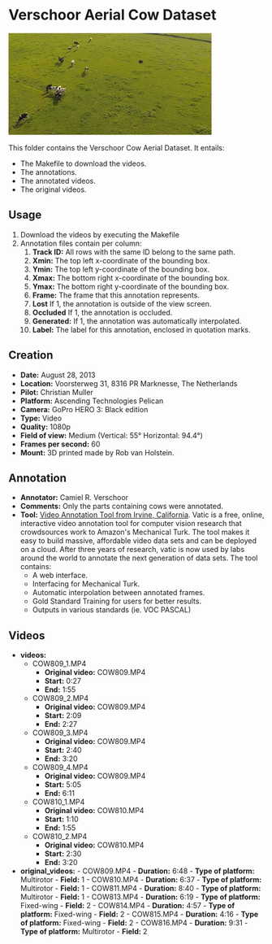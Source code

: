 Verschoor Aerial Cow Dataset
============================


![Verschoor Aerial Cow Dataset](dataset.png "Verschoor Aerial Cow Dataset")

This folder contains the Verschoor Cow Aerial Dataset. It entails:
- The Makefile to download the videos.
- The annotations.
- The annotated videos.
- The original videos.


Usage
-----


1. Download the videos by executing the Makefile
2. Annotation files contain per column:
    1.  **Track ID:** All rows with the same ID belong to the same path.
    2.  **Xmin:** The top left x-coordinate of the bounding box.
    3.  **Ymin:** The top left y-coordinate of the bounding box.
    4.  **Xmax:** The bottom right x-coordinate of the bounding box.
    5.  **Ymax:** The bottom right y-coordinate of the bounding box.
    6.  **Frame:** The frame that this annotation represents.
    7.  **Lost** If 1, the annotation is outside of the view screen.
    8.  **Occluded** If 1, the annotation is occluded.
    9.  **Generated:** If 1, the annotation was automatically interpolated.
    10. **Label:** The label for this annotation, enclosed in quotation marks.


Creation
--------


- **Date:** August 28, 2013
- **Location:** Voorsterweg 31, 8316 PR Marknesse, The Netherlands
- **Pilot:** Christian Muller
- **Platform:** Ascending Technologies Pelican
- **Camera:** GoPro HERO 3: Black edition
- **Type:** Video
- **Quality:** 1080p
- **Field of view:** Medium (Vertical: 55° Horizontal: 94.4°)
- **Frames per second:** 60
- **Mount:** 3D printed made by Rob van Holstein.


Annotation
----------


- **Annotator:** Camiel R. Verschoor
- **Comments:** Only the parts containing cows were annotated.
- **Tool:** [Video Annotation Tool from Irvine, California](http://web.mit.edu/vondrick/vatic/). Vatic is a free, online, interactive video annotation tool for computer vision research that crowdsources work to Amazon's Mechanical Turk. The tool makes it easy to build massive, affordable video data sets and can be deployed on a cloud. After three years of research, vatic is now used by labs around the world to annotate the next generation of data sets. The tool contains:
    - A web interface.
    - Interfacing for Mechanical Turk.
    - Automatic interpolation between annotated frames.
    - Gold Standard Training for users for better results.
    - Outputs in various standards (ie. VOC PASCAL)


Videos
------


- **videos:**
    - COW809\_1.MP4
        - **Original video:** COW809.MP4
        - **Start:** 0:27
        - **End:** 1:55
    - COW809\_2.MP4
        - **Original video:** COW809.MP4
        - **Start:** 2:09
        - **End:** 2:27
    - COW809\_3.MP4
        - **Original video:** COW809.MP4
        - **Start:** 2:40
        - **End:** 3:20
    - COW809\_4.MP4
        - **Original video:** COW809.MP4
        - **Start:** 5:05
        - **End:** 6:11
    - COW810\_1.MP4
        - **Original video:** COW810.MP4
        - **Start:** 1:10
        - **End:** 1:55
    - COW810\_2.MP4
        - **Original video:** COW810.MP4
        - **Start:** 2:30
        - **End:** 3:20
- **original_videos:**
        - COW809.MP4
            - **Duration:** 6:48
            - **Type of platform:** Multirotor
            - **Field:** 1
        - COW810.MP4
            - **Duration:** 6:37
            - **Type of platform:** Multirotor
            - **Field:** 1
        - COW811.MP4
            - **Duration:** 8:40
            - **Type of platform:** Multirotor
            - **Field:** 1
        - COW813.MP4
            - **Duration:** 6:19
            - **Type of platform:** Fixed-wing
            - **Field:** 2
        - COW814.MP4
            - **Duration:** 4:57
            - **Type of platform:** Fixed-wing
            - **Field:** 2
        - COW815.MP4
            - **Duration:** 4:16
            - **Type of platform:** Fixed-wing
            - **Field:** 2
        - COW816.MP4
            - **Duration:** 9:31
            - **Type of platform:** Multirotor
            - **Field:** 2
